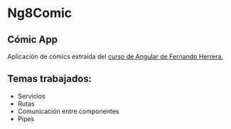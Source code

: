 # Ng8Comic

## Cómic App
   
Aplicación de cómics extraída del [curso de Angular de Fernando Herrera.](https://www.udemy.com/course/angular-2-fernando-herrera/)
        
## Temas trabajados:
* Servicios
* Rutas
* Comunicación entre componentes
* Pipes
